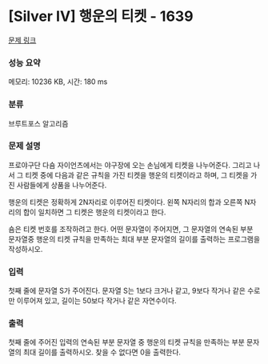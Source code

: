 # [Silver IV] 행운의 티켓 - 1639 

[문제 링크](https://www.acmicpc.net/problem/1639) 

### 성능 요약

메모리: 10236 KB, 시간: 180 ms

### 분류

브루트포스 알고리즘

### 문제 설명

<p>프로야구단 다숌 자이언츠에서는 야구장에 오는 손님에게 티켓을 나누어준다. 그리고 나서 그 티켓 중에 다음과 같은 규칙을 가진 티켓을 행운의 티켓이라고 하며, 그 티켓을 가진 사람들에게 상품을 나누어준다.</p>

<p>행운의 티켓은 정확하게 2N자리로 이루어진 티켓이다. 왼쪽 N자리의 합과 오른쪽 N자리의 합이 일치하면 그 티켓은 행운의 티켓이라고 한다.</p>

<p>숌은 티켓 번호를 조작하려고 한다. 어떤 문자열이 주어지면, 그 문자열의 연속된 부분 문자열중 행운의 티켓 규칙을 만족하는 최대 부분 문자열의 길이를 출력하는 프로그램을 작성하시오. </p>

### 입력 

 <p>첫째 줄에 문자열 S가 주어진다. 문자열 S는 1보다 크거나 같고, 9보다 작거나 같은 수로만 이루어져 있고, 길이는 50보다 작거나 같은 자연수이다.</p>

### 출력 

 <p>첫째 줄에 주어진 입력의 연속된 부분 문자열 중 행운의 티켓 규칙을 만족하는 부분 문자열의 최대 길이를 출력하시오. 찾을 수 없다면 0을 출력한다.</p>

